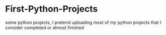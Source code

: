 # First-Python-Projects
some python projects, 
I pretend uploading most of my python projects that I consider completed or almost finished
